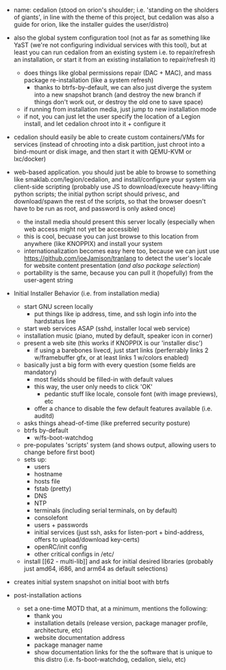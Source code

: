 - name: cedalion (stood on orion's shoulder; i.e. 'standing on the sholders of giants', in line with the theme of this project, but cedalion was also a guide for orion, like the installer guides the user/distro)

- also the global system configuration tool (not as far as something like YaST (we're not configuring individual services with this tool), but at least you can run cedalion from an existing system i.e. to repair/refresh an installation, or start it from an existing installation to repair/refresh it)
	- does things like global permissions repair (DAC + MAC), and mass package re-installation (like a system refresh)
		- thanks to btrfs-by-default, we can also just diverge the system into a new snapshot branch (and destroy the new branch if things don't work out, or destroy the old one to save space)
	- if running from installation media, just jump to new installation mode
	- if not, you can just let the user specify the location of a Legion install, and let cedalion chroot into it + configure it

- cedalion should easily be able to create custom containers/VMs for services (instead of chrooting into a disk partition, just chroot into a bind-mount or disk image, and then start it with QEMU-KVM or lxc/docker)

- web-based application.  you should just be able to browse to something like smaklab.com/legion/cedalion, and install/configure your system via client-side scripting (probably use JS to download/execute heavy-lifting python scripts; the initial python script should privesc, and download/spawn the rest of the scripts, so that the browser doesn't have to be run as root, and password is only asked once)
	- the install media should present this server locally (especially when web access might not yet be accessible)
	- this is cool, becuase you can just browse to this location from anywhere (like KNOPPIX) and install your system
	- internationalization becomes easy here too, because we can just use https://github.com/joeJamison/tranlang to detect the user's locale for website content presentation (*and also package selection*)
	- portability is the same, because you can pull it (hopefully) from the user-agent string

- Initial Installer Behavior (i.e. from installation media)
	- start GNU screen locally
		- put things like ip address, time, and ssh login info into the hardstatus line
	- start web services ASAP (sshd, installer local web service)
	- installation music (piano, muted by default, speaker icon in corner)
	- present a web site (this works if KNOPPIX is our 'installer disc')
		- if using a barebones livecd, just start links (perferrably links 2 w/framebuffer gfx, or at least links 1 w/colors enabled)
	- basically just a big form with every question (some fields are mandatory)
		- most fields should be filled-in with default values
		- this way, the user only needs to click 'OK'
			- pedantic stuff like locale, console font (with image previews), etc
		- offer a chance to disable the few default features available (i.e. auditd)
	- asks things ahead-of-time (like preferred security posture)
	- btrfs by-default
		- w/fs-boot-watchdog
	- pre-populates 'scripts' system (and shows output, allowing users to change before first boot)
	- sets up:
		- users
		- hostname
		- hosts file
		- fstab (pretty)
		- DNS
		- NTP
		- terminals (including serial terminals, on by default)
		- consolefont
		- users + passwords
		- initial services (just ssh, asks for listen-port + bind-address, offers to upload/download key-certs)
		- openRC/init config
		- other critical configs in /etc/
	- install [[62 - multi-lib]] and ask for initial desired libraries (probably just amd64, i686, and arm64 as default selections)

- creates initial system snapshot on initial boot with btrfs

- post-installation actions
	- set a one-time MOTD that, at a minimum, mentions the following:
		- thank you
		- installation details (release version, package manager profile, architecture, etc)
		- website documentation address
		- package manager name
		- show documentation links for the the software that is unique to this distro (i.e. fs-boot-watchdog, cedalion, sielu, etc)
